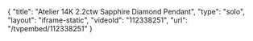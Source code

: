 {
    "title": "Atelier 14K 2.2ctw Sapphire   Diamond Pendant",
    "type": "solo",
    "layout": "iframe-static",
    "videoId": "112338251",
    "url": "\/tvpembed\/112338251"
}